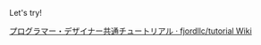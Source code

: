 Let's try!

[プログラマー・デザイナー共通チュートリアル · fjordllc/tutorial Wiki](https://github.com/fjordllc/tutorial/wiki/%E3%83%97%E3%83%AD%E3%82%B0%E3%83%A9%E3%83%9E%E3%83%BC%E3%83%BB%E3%83%87%E3%82%B6%E3%82%A4%E3%83%8A%E3%83%BC%E5%85%B1%E9%80%9A%E3%83%81%E3%83%A5%E3%83%BC%E3%83%88%E3%83%AA%E3%82%A2%E3%83%AB)
